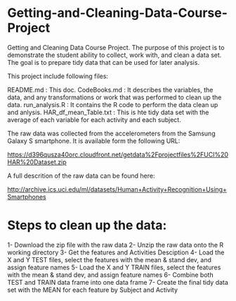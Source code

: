 # Getting-and-Cleaning-Data-Course-Project

Getting and Cleaning Data Course Project.
The purpose of this project is to demonstrate the student ability to collect, work with, and clean a data set. The goal is to prepare tidy data that can be used for later analysis. 

This project include following files:

README.md       : This doc.
CodeBooks.md    : It describes the variables, the data, and any transformations or work that was performed to clean up the data.
run_analysis.R  : It contains the R code to perform the data clean up and anlysis.
HAR_df_mean_Table.txt : This is hte tidy data set with the average of each variable for each activity and each subject.

The raw data was collected from the accelerometers from the Samsung Galaxy S smartphone. It is available form the following URL: 

https://d396qusza40orc.cloudfront.net/getdata%2Fprojectfiles%2FUCI%20HAR%20Dataset.zip

A full descrition of the raw data can be found here:

http://archive.ics.uci.edu/ml/datasets/Human+Activity+Recognition+Using+Smartphones

# Steps to clean up the data:

1- Download the zip file with the raw data
2- Unzip the raw data onto the R working directory
3- Get the features and Activities Desciption 
4- Load the X and Y TEST files, select the features with the mean & stand dev, and assign feature names
5- Load the X and Y TRAIN files, select the features with the mean & stand dev, and assign feature names
6- Combine both TEST and TRAIN data frame into one data frame
7- Create the final tidy data set with the MEAN for each feature by Subject and Activity

